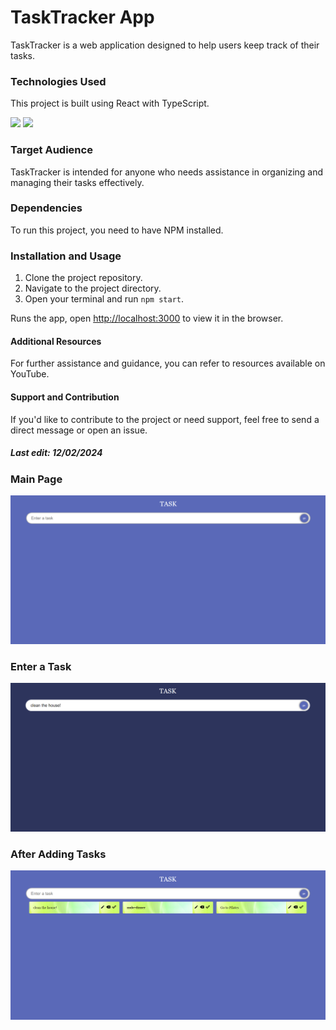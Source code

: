 # TaskTracker App

TaskTracker is a web application designed to help users keep track of their tasks.

### Technologies Used

This project is built using React with TypeScript.

![](https://badges.aleen42.com/src/react.svg)
![](https://badges.aleen42.com/src/typescript.svg)

### Target Audience

TaskTracker is intended for anyone who needs assistance in organizing and managing their tasks effectively.

### Dependencies

To run this project, you need to have NPM installed.

### Installation and Usage

1. Clone the project repository.
2. Navigate to the project directory.
3. Open your terminal and run `npm start`.

Runs the app, open [http://localhost:3000](http://localhost:3000) to view it in the browser.

#### Additional Resources

For further assistance and guidance, you can refer to resources available on YouTube.

#### Support and Contribution

If you'd like to contribute to the project or need support, feel free to send a direct message or open an issue.

##### Last edit: 12/02/2024


### Main Page
![main page](https://github.com/ofirtzabari/Task-Tracker/blob/master/pics/1.png)

### Enter a Task
![enter task](https://github.com/ofirtzabari/Task-Tracker/blob/master/pics/2.png)

### After Adding Tasks
![after adding](https://github.com/ofirtzabari/Task-Tracker/blob/master/pics/3.png)

